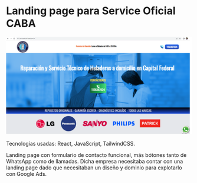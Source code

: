 # Landing page para Service Oficial CABA 
![](https://github.com/polsze/serviceoficial-caba/blob/main/sa-bg.png)

Tecnologías usadas: React, JavaScript, TailwindCSS.

Landing page con formulario de contacto funcional, más bótones tanto de WhatsApp como de llamadas. Dicha empresa necesitaba contar con una landing page dado que necesitaban un diseño y dominio para explotarlo con Google Ads.












